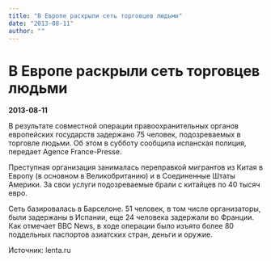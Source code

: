```yaml
---
title: "В Европе раскрыли сеть торговцев людьми"
date: "2013-08-11"
author: ""
---
```


# В Европе раскрыли сеть торговцев людьми

**2013-08-11** 

В результате совместной операции правоохранительных органов европейских государств задержано 75 человек, подозреваемых в торговле людьми. Об этом в субботу сообщила испанская полиция, передает Agence France-Presse.



Преступная организация занималась переправкой мигрантов из Китая в Европу (в основном в Великобританию) и в Соединенные Штаты Америки. За свои услуги подозреваемые брали с китайцев по 40 тысяч евро.



Сеть базировалась в Барселоне. 51 человек, в том числе организаторы, были задержаны в Испании, еще 24 человека задержали во Франции. Как отмечает BBC News, в ходе операции было изъято более 80 поддельных паспортов азиатских стран, деньги и оружие.

Источник: lenta.ru